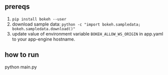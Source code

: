 ## prereqs

1. `pip install bokeh --user`
2. download sample data: `python -c "import bokeh.sampledata; bokeh.sampledata.download()"`
3. update value of environment variable `BOKEH_ALLOW_WS_ORIGIN` in app.yaml to your app-engine hostname. 

## how to run
  python main.py  
